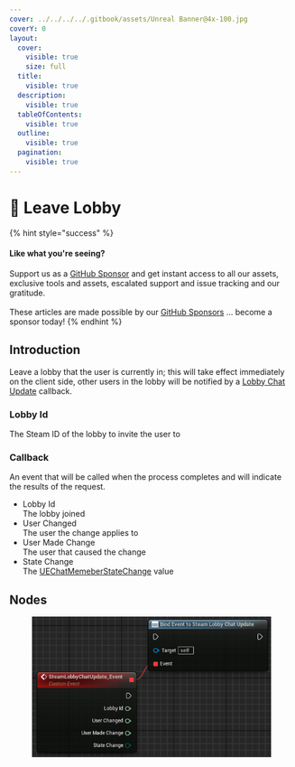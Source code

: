 ```yaml
---
cover: ../../../../.gitbook/assets/Unreal Banner@4x-100.jpg
coverY: 0
layout:
  cover:
    visible: true
    size: full
  title:
    visible: true
  description:
    visible: true
  tableOfContents:
    visible: true
  outline:
    visible: true
  pagination:
    visible: true
---
```


# 🔵 Leave Lobby

{% hint style="success" %}
#### Like what you're seeing?

Support us as a [GitHub Sponsor](../../../../become-a-sponsor/) and get instant access to all our assets, exclusive tools and assets, escalated support and issue tracking and our gratitude.\
\
These articles are made possible by our [GitHub Sponsors](../../../../become-a-sponsor/) ... become a sponsor today!
{% endhint %}

## Introduction

Leave a lobby that the user is currently in; this will take effect immediately on the client side, other users in the lobby will be notified by a [Lobby Chat Update](lobby-chat-update.md) callback.

### Lobby Id

The Steam ID of the lobby to invite the user to

### Callback

An event that will be called when the process completes and will indicate the results of the request.

* Lobby Id\
  The lobby joined
* User Changed\
  The user the change applies to
* User Made Change\
  The user that caused the change
* State Change\
  The [UEChatMemeberStateChange](../enumerators/uechatmemberstatechange.md) value

## Nodes

<figure><img src="../../../../.gitbook/assets/image (15) (1) (1).png" alt=""><figcaption></figcaption></figure>
